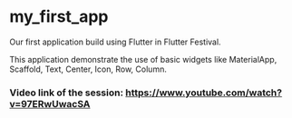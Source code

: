 # my_first_app

Our first application build using Flutter in Flutter Festival.

This application demonstrate the use of basic widgets like MaterialApp, Scaffold, Text, Center, Icon, Row, Column.

### Video link of the session: https://www.youtube.com/watch?v=97ERwUwacSA

